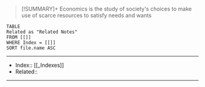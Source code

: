 > [!SUMMARY]+
> Economics is the study of society's choices to make use of scarce resources to satisfy needs and wants

```dataview
TABLE
Related as "Related Notes"
FROM [[]]
WHERE Index = [[]]
SORT file.name ASC
```


---
- Index:: [[_Indexes]]
- Related::
---